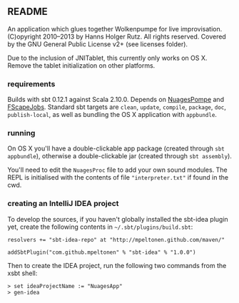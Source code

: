 ## README

An application which glues together Wolkenpumpe for live improvisation. (C)opyright 2010&ndash;2013 by Hanns Holger Rutz. All rights reserved. Covered by the GNU General Public License v2+ (see licenses folder).

Due to the inclusion of JNITablet, this currently only works on OS X. Remove the tablet initialization on other platforms.

### requirements

Builds with sbt 0.12.1 against Scala 2.10.0. Depends on [NuagesPompe](http://github.com/Sciss/NuagesPompe) and [FScapeJobs](http://github.com/Sciss/FScapeJobs). Standard sbt targets are `clean`, `update`, `compile`, `package`, `doc`, `publish-local`, as well as bundling the OS X application with `appbundle`.

### running

On OS X you'll have a double-clickable app package (created through `sbt appbundle`), otherwise a double-clickable jar (created through `sbt assembly`).

You'll need to edit the `NuagesProc` file to add your own sound modules. The REPL is initialised with the contents of file `"interpreter.txt"` if found in the cwd.

### creating an IntelliJ IDEA project

To develop the sources, if you haven't globally installed the sbt-idea plugin yet, create the following contents in `~/.sbt/plugins/build.sbt`:

    resolvers += "sbt-idea-repo" at "http://mpeltonen.github.com/maven/"
    
    addSbtPlugin("com.github.mpeltonen" % "sbt-idea" % "1.0.0")

Then to create the IDEA project, run the following two commands from the xsbt shell:

    > set ideaProjectName := "NuagesApp"
    > gen-idea
